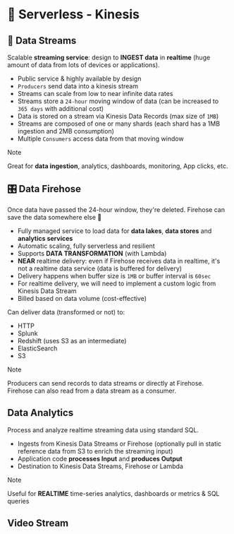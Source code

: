 # 🚚 Serverless - Kinesis

## 🍃 Data Streams

Scalable **streaming service**: design to **INGEST data** in **realtime** (huge amount of data from lots of devices or applications).

- Public service & highly available by design
- `Producers` send data into a kinesis stream
- Streams can scale from low to near infinite data rates
- Streams store a `24-hour` moving window of data (can be increased to `365 days` with additional cost)
- Data is stored on a stream via Kinesis Data Records (max size of `1MB`) 
- Streams are composed of one or many shards (each shard has a 1MB ingestion and 2MB consumption)
- Multiple `Consumers` access data from that moving window

> [!NOTE]
> Great for **data ingestion**, analytics, dashboards, monitoring, App clicks, etc.

## 🎛️ Data Firehose

Once data have passed the 24-hour window, they're deleted. Firehose can save the data somewhere else 🙌

- Fully managed service to load data for **data lakes**, **data stores** and **analytics services**
- Automatic scaling, fully serverless and resilient
- Supports **DATA TRANSFORMATION** (with Lambda)
- **NEAR** realtime delivery: even if Firehose receives data in realtime, it's not a realtime data service (data is buffered for delivery)
- Delivery happens when buffer size is `1MB` or buffer interval is `60sec`
- For realtime delivery, we will need to implement a custom logic from Kinesis Data Stream
- Billed based on data volume (cost-effective)

Can deliver data (transformed or not) to:

- HTTP
- Splunk
- Redshift (uses S3 as an intermediate)
- ElasticSearch
- S3

> [!NOTE]
> Producers can send records to data streams or directly at Firehose. Firehose can also read from a data stream as a consumer.

## Data Analytics

Process and analyze realtime streaming data using standard SQL.

- Ingests from Kinesis Data Streams or Firehose (optionally pull in static reference data from S3 to enrich the streaming input)
- Application code **processes Input** and **produces Output**
- Destination to Kinesis Data Streams, Firehose or Lambda

> [!NOTE]
> Useful for **REALTIME** time-series analytics, dashboards or metrics & SQL queries

## Video Stream
